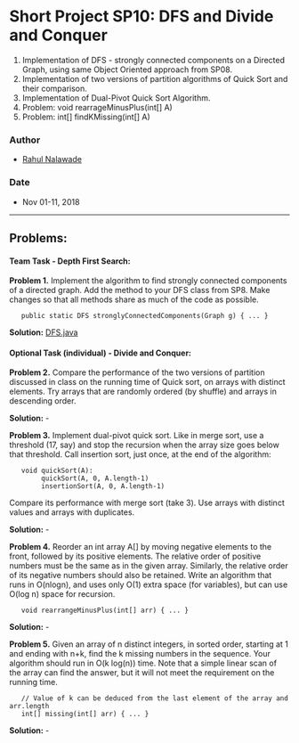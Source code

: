 # Short Project SP10: DFS and Divide and Conquer
1. Implementation of DFS - strongly connected components on a Directed Graph, 
   using same Object Oriented approach from SP08. 
2. Implementation of two versions of partition algorithms of Quick Sort and 
   their comparison. 
3. Implementation of Dual-Pivot Quick Sort Algorithm.
4. Problem: void rearrageMinusPlus(int[] A)
5. Problem: int[] findKMissing(int[] A)

### Author
* [Rahul Nalawade](https://github.com/rahul1947)

### Date
* Nov 01-11, 2018

_______________________________________________________________________________
## Problems:

#### Team Task - Depth First Search: 

**Problem 1.** 
   Implement the algorithm to find strongly connected components of a directed graph.
   Add the method to your DFS class from SP8.  Make changes so that all methods share
   as much of the code as possible.
```
   public static DFS stronglyConnectedComponents(Graph g) { ... }
```

**Solution:** [DFS.java](https://github.com/rahul1947/SP10-DFS-and-Divide-and-Conquer/blob/master/DFS.java)


#### Optional Task (individual) - Divide and Conquer: 

**Problem 2.**
   Compare the performance of the two versions of partition discussed in class
   on the running time of Quick sort, on arrays with distinct elements.
   Try arrays that are randomly ordered (by shuffle) and arrays in
   descending order.

**Solution:** -


**Problem 3.**
   Implement dual-pivot quick sort.  Like in merge sort, use a threshold 
   (17, say) and stop the recursion when the array size goes below that 
   threshold. Call insertion sort, just once, at the end of the algorithm:
```
   void quickSort(A):
        quickSort(A, 0, A.length-1)
        insertionSort(A, 0, A.length-1)
```
   Compare its performance with merge sort (take 3).  Use arrays with distinct 
   values and arrays with duplicates.

**Solution:** -


**Problem 4.**
   Reorder an int array A[] by moving negative elements to the front, followed 
   by its positive elements.  The relative order of positive numbers must be 
   the same as in the given array.  Similarly, the relative order of its 
   negative numbers should also be retained.  Write an algorithm that runs in 
   O(nlogn), and uses only O(1) extra space (for variables), but can use 
   O(log n) space for recursion.
```
   void rearrangeMinusPlus(int[] arr) { ... }
```

**Solution:** -


**Problem 5.**
   Given an array of n distinct integers, in sorted order, starting
   at 1 and ending with n+k, find the k missing numbers in the sequence. 
   Your algorithm should run in O(k log(n)) time.  Note that a simple
   linear scan of the array can find the answer, but it will not meet
   the requirement on the running time.
```
   // Value of k can be deduced from the last element of the array and arr.length
   int[] missing(int[] arr) { ... }
``` 

**Solution:** -

